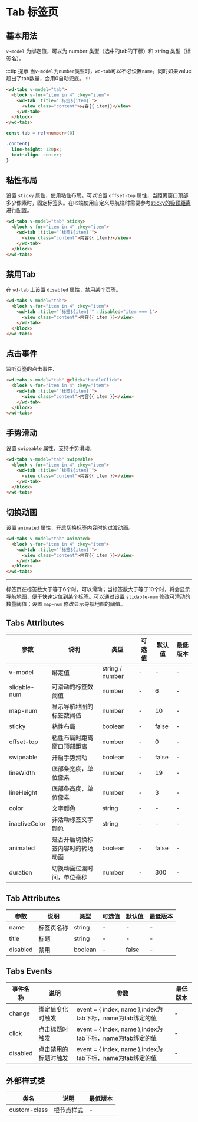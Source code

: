 <frame/>

#  Tab 标签页


## 基本用法

`v-model` 为绑定值，可以为 number 类型（选中的tab的下标）和 string 类型（标签名）。

:::tip 提示
当`v-model`为`number`类型时，`wd-tab`可以不必设置`name`。同时如果value超出了tab数量，会用0自动兜底。
:::

```html
<wd-tabs v-model="tab">
  <block v-for="item in 4" :key="item">
    <wd-tab :title="`标签${item}`">
      <view class="content">内容{{ item}}</view>
    </wd-tab>
  </block>
</wd-tabs>
```
```typescript
const tab = ref<number>(0)

```
```scss
.content{
  line-height: 120px;
  text-align: center;
}
```


## 粘性布局

设置 `sticky` 属性，使用粘性布局。可以设置 `offset-top` 属性，当距离窗口顶部多少像素时，固定标签头。在`H5`端使用自定义导航栏时需要参考[sticky的吸顶距离](/component/sticky.html#吸顶距离)进行配置。

```html
<wd-tabs v-model="tab" sticky>
  <block v-for="item in 4" :key="item">
    <wd-tab :title="`标签${item}`">
      <view class="content">内容{{ item}}</view>
    </wd-tab>
  </block>
</wd-tabs>
```

## 禁用Tab

在 `wd-tab` 上设置 `disabled` 属性，禁用某个页签。

```html
<wd-tabs v-model="tab">
  <block v-for="item in 4" :key="item">
    <wd-tab :title="`标签${item}`" :disabled="item === 1">
      <view class="content">内容{{ item }}</view>
    </wd-tab>
  </block>
</wd-tabs>
```

## 点击事件

监听页签的点击事件.

```html
<wd-tabs v-model="tab" @click="handleClick">
  <block v-for="item in 4" :key="item">
    <wd-tab :title="`标签${item}`">
      <view class="content">内容{{ item }}</view>
    </wd-tab>
  </block>
</wd-tabs>
```

## 手势滑动

设置 `swipeable` 属性，支持手势滑动。

```html
<wd-tabs v-model="tab" swipeable>
  <block v-for="item in 4" :key="item">
    <wd-tab :title="`标签${item}`">
      <view class="content">内容{{ item }}</view>
    </wd-tab>
  </block>
</wd-tabs>
```

## 切换动画

设置 `animated` 属性，开启切换标签内容时的过渡动画。

```html
<wd-tabs v-model="tab" animated>
  <block v-for="item in 4" :key="item">
    <wd-tab :title="`标签${item}`">
      <view class="content">内容{{ item }}</view>
    </wd-tab>
  </block>
</wd-tabs>
```

---

标签页在标签数大于等于6个时，可以滑动；当标签数大于等于10个时，将会显示导航地图，便于快速定位到某个标签。可以通过设置 `slidable-num` 修改可滑动的数量阈值；设置 `map-num` 修改显示导航地图的阈值。

## Tabs Attributes

| 参数 | 说明 | 类型 | 可选值 | 默认值 | 最低版本 |
|-----|------|-----|-------|-------|---------|
| v-model | 绑定值 | string / number | - | - | - |
| slidable-num | 可滑动的标签数阈值 | number | - | 6 | - |
| map-num | 显示导航地图的标签数阈值 | number | - | 10 | - |
| sticky | 粘性布局 | boolean | - | false | - |
| offset-top | 粘性布局时距离窗口顶部距离 | number | - | 0 | - |
| swipeable | 开启手势滑动 | boolean | - | false | - |
| lineWidth | 底部条宽度，单位像素 | number | - | 19 | - |
| lineHeight | 底部条高度，单位像素 | number | - | 3 | - |
| color | 文字颜色 | string | - | - | - |
| inactiveColor | 非活动标签文字颜色 | string | - | - | - |
| animated | 是否开启切换标签内容时的转场动画 | boolean | - | false | - |
| duration | 切换动画过渡时间，单位毫秒 | number | - | 300 | - |

## Tab Attributes

| 参数 | 说明 | 类型 | 可选值 | 默认值 | 最低版本 |
|-----|------|-----|-------|-------|--------|
| name | 标签页名称 | string | - | - | - |
| title | 标题 | string | - | - | - |
| disabled | 禁用 | boolean | - | false | - |

## Tabs Events

| 事件名称 | 说明 | 参数 | 最低版本 |
|---------|-----|-----|---------|
| change | 绑定值变化时触发 | event = { index, name },index为tab下标，name为tab绑定的值 | - |
| click | 点击标题时触发 | event = { index, name },index为tab下标，name为tab绑定的值 | - |
| disabled | 点击禁用的标题时触发| event = { index, name },index为tab下标，name为tab绑定的值 | - |


## 外部样式类

| 类名 | 说明 | 最低版本 |
|-----|------|--------|
| custom-class | 根节点样式 | - |